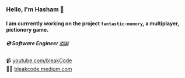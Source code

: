 
### Hello, I'm Hasham 👋 
#### I am currrently working on the project `fantastic-memory`, a multiplayer, pictionory game.


##### 💿 Software Engineer 🇨🇦
📹 [youtube.com/bleakCode](youtube.com/bleakCode)
<br>
✍🏼 [bleakcode.medium.com](bleakcode.medium.com)
